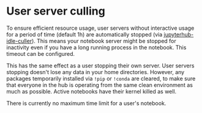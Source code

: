 # User server culling

To ensure efficient resource usage, user servers without interactive usage for a
period of time (default 1h) are automatically stopped (via
[jupyterhub-idle-culler](https://github.com/jupyterhub/jupyterhub-idle-culler)).
This means your notebook server might be stopped for inactivity even if you have
a long running process in the notebook. This timeout can be configured.

This has the same effect as a user stopping their own server. User servers stopping doesn't lose any data in your home directories. However, any packages temporarily installed via `!pip` or `!conda` are cleared, to make sure that everyone in the hub is operating from the same clean environment as much as possible. Active notebooks have their kernel killed as well.

There is currently no maximum time limit for a user's notebook.
